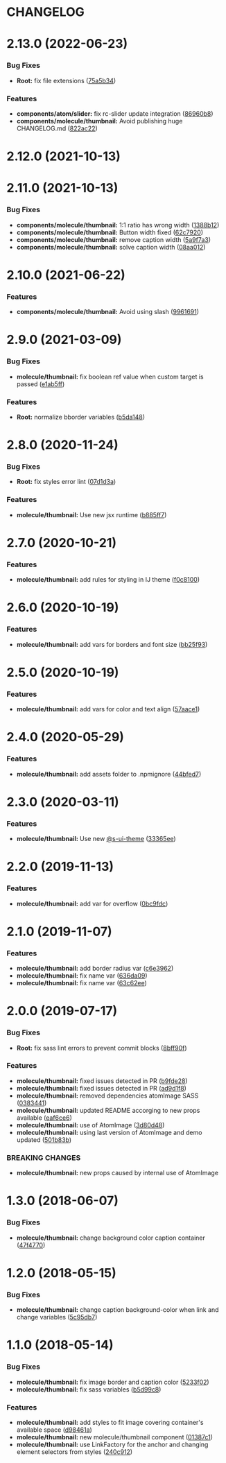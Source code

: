 # CHANGELOG

# 2.13.0 (2022-06-23)


### Bug Fixes

* **Root:** fix file extensions ([75a5b34](https://github.com/SUI-Components/sui-components/commit/75a5b341905c3ab8d18680952b25454905747285))


### Features

* **components/atom/slider:** fix rc-slider update integration ([86960b8](https://github.com/SUI-Components/sui-components/commit/86960b86294a3a7726d5ff70c25b8ead54b7c0a9))
* **components/molecule/thumbnail:** Avoid publishing huge CHANGELOG.md ([822ac22](https://github.com/SUI-Components/sui-components/commit/822ac22a83308601f733a0e09d056f5740462dc2))



# 2.12.0 (2021-10-13)



# 2.11.0 (2021-10-13)


### Bug Fixes

* **components/molecule/thumbnail:** 1:1 ratio has wrong width ([1388b12](https://github.com/SUI-Components/sui-components/commit/1388b12dd79755f8ac0b7a2f4684aa5765d34824))
* **components/molecule/thumbnail:** Button width fixed ([62c7920](https://github.com/SUI-Components/sui-components/commit/62c7920a00db9f0a9fd8787ef17961f71b447ffe))
* **components/molecule/thumbnail:** remove caption width ([5a9f7a3](https://github.com/SUI-Components/sui-components/commit/5a9f7a3c36d26c57ed02a9ef194b8f4198ddf84a))
* **components/molecule/thumbnail:** solve caption width ([08aa012](https://github.com/SUI-Components/sui-components/commit/08aa0122476b70cbc5b91fb0a3a8b71624aca05c))



# 2.10.0 (2021-06-22)


### Features

* **components/molecule/thumbnail:** Avoid using slash ([9961691](https://github.com/SUI-Components/sui-components/commit/9961691b0cb12b01510add9b9de9cc8821ef70c3))



# 2.9.0 (2021-03-09)


### Bug Fixes

* **molecule/thumbnail:** fix boolean ref value when custom target is passed ([e1ab5ff](https://github.com/SUI-Components/sui-components/commit/e1ab5ffa3c4b5a81c19adcc4cc3fe9533677ec37))


### Features

* **Root:** normalize bborder variables ([b5da148](https://github.com/SUI-Components/sui-components/commit/b5da1482ca96b523f0c168c7040783ce78a7f14d))



# 2.8.0 (2020-11-24)


### Bug Fixes

* **Root:** fix styles error lint ([07d1d3a](https://github.com/SUI-Components/sui-components/commit/07d1d3a15734d063fc4df5bb9fbe9d950b770ffe))


### Features

* **molecule/thumbnail:** Use new jsx runtime ([b885ff7](https://github.com/SUI-Components/sui-components/commit/b885ff76859661d3f1f781d08c17ca31b7fd7c23))



# 2.7.0 (2020-10-21)


### Features

* **molecule/thumbnail:** add rules for styling in IJ theme ([f0c8100](https://github.com/SUI-Components/sui-components/commit/f0c8100f30f76402fa998db79956639cbb24c0ab))



# 2.6.0 (2020-10-19)


### Features

* **molecule/thumbnail:** add vars for borders and font size ([bb25f93](https://github.com/SUI-Components/sui-components/commit/bb25f93238274f79ff9e61d5c1837065663a4e77))



# 2.5.0 (2020-10-19)


### Features

* **molecule/thumbnail:** add vars for color and text align ([57aace1](https://github.com/SUI-Components/sui-components/commit/57aace1cb19196e958ee0a824d47e6f30e947755))



# 2.4.0 (2020-05-29)


### Features

* **molecule/thumbnail:** add assets folder to .npmignore ([44bfed7](https://github.com/SUI-Components/sui-components/commit/44bfed72df70d2866466a080bdce529a902dc112))



# 2.3.0 (2020-03-11)


### Features

* **molecule/thumbnail:** Use new [@s-ui-theme](https://github.com/s-ui-theme) ([33365ee](https://github.com/SUI-Components/sui-components/commit/33365eef4abc6adcf2afc418f390f70cf223d017))



# 2.2.0 (2019-11-13)


### Features

* **molecule/thumbnail:** add var for overflow ([0bc9fdc](https://github.com/SUI-Components/sui-components/commit/0bc9fdcc3912581c459a8922dcdb04b80e58f82d))



# 2.1.0 (2019-11-07)


### Features

* **molecule/thumbnail:** add border radius var ([c6e3962](https://github.com/SUI-Components/sui-components/commit/c6e3962b6be595a96a3749f84c72eff4bbb41eaf))
* **molecule/thumbnail:** fix name var ([636da09](https://github.com/SUI-Components/sui-components/commit/636da090b2947c5e942a27113dca68014132d0e0))
* **molecule/thumbnail:** fix name var ([63c62ee](https://github.com/SUI-Components/sui-components/commit/63c62ee413ef003683cc65082a98b0924ccd2bc6))



# 2.0.0 (2019-07-17)


### Bug Fixes

* **Root:** fix sass lint errors to prevent commit blocks ([8bff90f](https://github.com/SUI-Components/sui-components/commit/8bff90f527be41eb99e82404946ba8080078dbc7))


### Features

* **molecule/thumbnail:** fixed issues detected in PR ([b9fde28](https://github.com/SUI-Components/sui-components/commit/b9fde28c12d01632c136db67aa159eb6aeea3106))
* **molecule/thumbnail:** fixed issues detected in PR ([ad9d1f8](https://github.com/SUI-Components/sui-components/commit/ad9d1f86170f9bdee1d654c3edb9c8926e228a11))
* **molecule/thumbnail:** removed dependencies atomImage SASS ([0383441](https://github.com/SUI-Components/sui-components/commit/03834419b86bf356ce7d05a1cd39e51bca86e2a0))
* **molecule/thumbnail:** updated README accorging to new props available ([eaf6ce6](https://github.com/SUI-Components/sui-components/commit/eaf6ce6d9bc03d6f85e19c5b9746589a552755e3))
* **molecule/thumbnail:** use of AtomImage ([3d80d48](https://github.com/SUI-Components/sui-components/commit/3d80d48182ac05ab5299365b386eaf6c5b409c2c))
* **molecule/thumbnail:** using last version of AtomImage and demo updated ([501b83b](https://github.com/SUI-Components/sui-components/commit/501b83be193216a86766690c5a700362874b9b9f))


### BREAKING CHANGES

* **molecule/thumbnail:** new props caused by internal use of AtomImage



# 1.3.0 (2018-06-07)


### Bug Fixes

* **molecule/thumbnail:** change background color caption container ([47f4770](https://github.com/SUI-Components/sui-components/commit/47f47708432c7743d1e4e7f094fba8efb9a77e2d))



# 1.2.0 (2018-05-15)


### Bug Fixes

* **molecule/thumbnail:** change caption background-color when link and change variables ([5c95db7](https://github.com/SUI-Components/sui-components/commit/5c95db7b2299990123588d9de77b27ff49a186ed))



# 1.1.0 (2018-05-14)


### Bug Fixes

* **molecule/thumbnail:** fix image border and caption color ([5233f02](https://github.com/SUI-Components/sui-components/commit/5233f029f4b9aba326af56bedd2c70c5318d99c3))
* **molecule/thumbnail:** fix sass variables ([b5d99c8](https://github.com/SUI-Components/sui-components/commit/b5d99c87760b1a3dd3768bf30c9e2ff4495a0503))


### Features

* **molecule/thumbnail:** add styles to fit image covering container's available space ([d98461a](https://github.com/SUI-Components/sui-components/commit/d98461a45d77bc7edb66b7ae1f9cbb46520434a9))
* **molecule/thumbnail:** new molecule/thumbnail component ([01387c1](https://github.com/SUI-Components/sui-components/commit/01387c1dc2144e616d6aedef41ed7b900e8b9401))
* **molecule/thumbnail:** use LinkFactory for the anchor and changing element selectors from styles ([240c912](https://github.com/SUI-Components/sui-components/commit/240c9127844a6e9d39190ada0fa24f19eb254af4))




